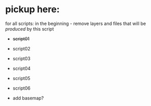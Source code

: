# pickup here: 
for all scripts: in the beginning - remove layers and files that will be *produced* by this script
* ~~script01~~
* script02
* script03
* script04
* script05
* script06

* add basemap?